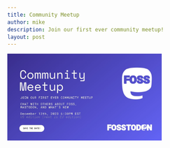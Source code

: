 ```yaml
---
title: Community Meetup 
author: mike 
description: Join our first ever community meetup! 
layout: post
---
```


<a href="https://lu.ma/fosstodon-meetup"><img align=center style="width:70%" alt="FIRST EVER COMMUNITY MEETUP" src="/assets/images/meetup.jpg" /></a>
